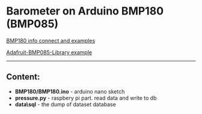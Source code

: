 # Barometer on Arduino BMP180 (BMP085)
[BMP180 info connect and examples](https://robotclass.ru/tutorials/arduino-pressure-sensor-bmp180-bmp085/)

[Adafruit-BMP085-Library example](https://github.com/adafruit/Adafruit-BMP085-Library/blob/master/examples/BMP085test/BMP085test.ino)

---

## Content:
* **BMP180/BMP180.ino** - arduino nano sketch
* **pressure.py** - raspbery pi part. read data and write to db
*  **data\sql** - the dump of dataset database